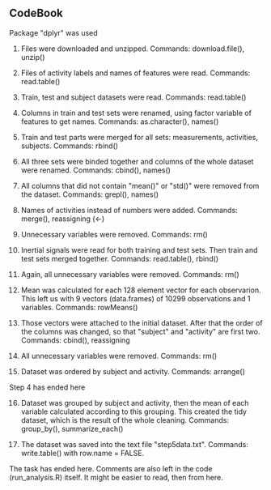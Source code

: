 ## CodeBook

Package "dplyr" was used

1. Files were downloaded and unzipped. Commands: download.file(), unzip()

2. Files of activity labels and names of features were read. Commands: read.table()

3. Train, test and subject datasets were read. Commands: read.table()

4. Columns in train and test sets were renamed, using factor variable of features to get names. Commands: as.character(), names()

5. Train and test parts were merged for all sets: measurements, activities, subjects. Commands: rbind()

6. All three sets were binded together and columns of the whole dataset were renamed. Commands: cbind(), names()

7. All columns that did not contain "mean()" or "std()" were removed from the dataset. Commands:
grepl(), names()

8. Names of activities instead of numbers were added. Commands: merge(), reassigning (<-)

9. Unnecessary variables were removed. Commands: rm()

10. Inertial signals were read for both training and test sets. Then train and test sets merged together. Commands: read.table(), rbind()

11. Again, all unnecessary variables were removed. Commands: rm()

12. Mean was calculated for each 128 element vector for each observarion. This left us with 9 vectors (data.frames) of 10299 observations and 1 variables. Commands: rowMeans()

13. Those vectors were attached to the initial dataset. After that the order of the columns was changed, so that "subject" and "activity" are first two. Commands: cbind(), reassigning

14. All unnecessary variables were removed. Commands: rm()

15. Dataset was ordered by subject and activity. Commands: arrange()

Step 4 has ended here

16. Dataset was grouped by subject and activity, then the mean of each variable calculated according to this grouping. This created the tidy dataset, which is the result of the whole cleaning. Commands: group_by(), summarize_each()

17. The dataset was saved into the text file "step5data.txt". Commands: write.table() with row.name = FALSE.

The task has ended here. Comments are also left in the code (run_analysis.R) itself. It might be easier to read, then from here.
